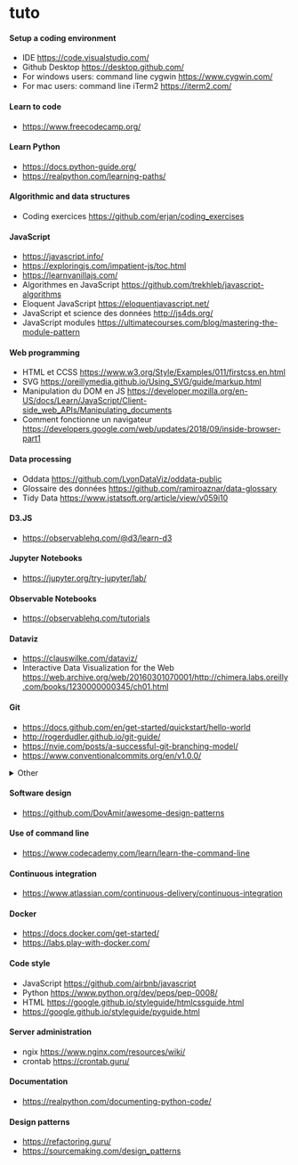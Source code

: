 # tuto

#### <a name="setup"></a> Setup a coding environment 
- IDE https://code.visualstudio.com/
- Github Desktop https://desktop.github.com/
- For windows users: command line cygwin https://www.cygwin.com/
- For mac users: command line iTerm2 https://iterm2.com/

#### <a name="code"></a> Learn to code
- https://www.freecodecamp.org/

#### <a name="python"></a> Learn Python
- https://docs.python-guide.org/
- https://realpython.com/learning-paths/

#### <a name="algos"></a> Algorithmic and data structures
- Coding exercices https://github.com/erjan/coding_exercises

#### <a name="javascript"></a> JavaScript
- https://javascript.info/
- https://exploringjs.com/impatient-js/toc.html
- https://learnvanillajs.com/
- Algorithmes en JavaScript https://github.com/trekhleb/javascript-algorithms
- Eloquent JavaScript https://eloquentjavascript.net/
- JavaScript et science des données http://js4ds.org/
- JavaScript modules https://ultimatecourses.com/blog/mastering-the-module-pattern

#### <a name="web"></a> Web programming
- HTML et CCSS https://www.w3.org/Style/Examples/011/firstcss.en.html
- SVG https://oreillymedia.github.io/Using_SVG/guide/markup.html
- Manipulation du DOM en JS https://developer.mozilla.org/en-US/docs/Learn/JavaScript/Client-side_web_APIs/Manipulating_documents
- Comment fonctionne un navigateur https://developers.google.com/web/updates/2018/09/inside-browser-part1

#### <a name="data-processing"></a> Data processing
- Oddata https://github.com/LyonDataViz/oddata-public
- Glossaire des données https://github.com/ramiroaznar/data-glossary
- Tidy Data https://www.jstatsoft.org/article/view/v059i10

#### <a name="d3js"></a> D3.JS
- https://observablehq.com/@d3/learn-d3

#### <a name="jupyter"></a> Jupyter Notebooks
- https://jupyter.org/try-jupyter/lab/

#### <a name="observable"></a> Observable Notebooks
- https://observablehq.com/tutorials

#### <a name="dataviz"></a> Dataviz
- https://clauswilke.com/dataviz/
- Interactive Data Visualization for the Web https://web.archive.org/web/20160301070001/http://chimera.labs.oreilly.com/books/1230000000345/ch01.html

#### <a name="git"></a> Git
- https://docs.github.com/en/get-started/quickstart/hello-world
- http://rogerdudler.github.io/git-guide/
- https://nvie.com/posts/a-successful-git-branching-model/
- https://www.conventionalcommits.org/en/v1.0.0/

<details>
  <summary>Other</summary>

- https://docs.github.com/en/repositories/releasing-projects-on-github/managing-releases-in-a-repository

</details>

#### <a name="software-design"></a> Software design
- https://github.com/DovAmir/awesome-design-patterns

#### <a name="command-line"></a> Use of command line
- https://www.codecademy.com/learn/learn-the-command-line

#### <a name="continuous-integration"></a> Continuous integration
- https://www.atlassian.com/continuous-delivery/continuous-integration

#### <a name="docker"></a> Docker

- https://docs.docker.com/get-started/
- https://labs.play-with-docker.com/

#### <a name="code-style"></a> Code style
- JavaScript https://github.com/airbnb/javascript
- Python https://www.python.org/dev/peps/pep-0008/
- HTML https://google.github.io/styleguide/htmlcssguide.html
- https://google.github.io/styleguide/pyguide.html

#### <a name="server-admin"></a> Server administration
- ngix https://www.nginx.com/resources/wiki/
- crontab https://crontab.guru/

#### <a name="doc"></a> Documentation
- https://realpython.com/documenting-python-code/

#### <a name="design-patterns"></a> Design patterns
- https://refactoring.guru/
- https://sourcemaking.com/design_patterns